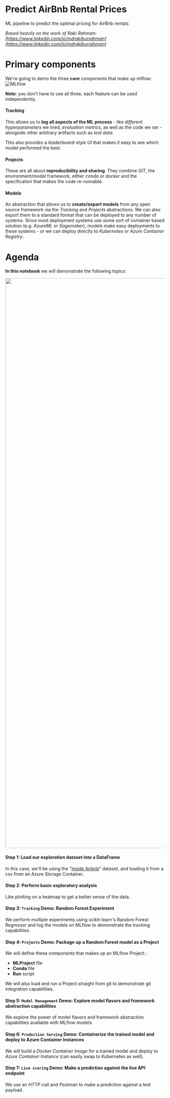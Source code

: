 # Predict AirBnb Rental Prices
ML pipeline to predict the optimal pricing for AirBnb rentals

*Based heavily on the work of Raki Rahman: [https://www.linkedin.com/in/mdrakiburrahman](https://www.linkedin.com/in/mdrakiburrahman)*

# Primary components
We're going to demo the three **core** components that make up mlflow: <br>
![MLflow](https://i.imgur.com/vulSrq4.png)<br>
  
**Note**: you don't have to use all three, each feature can be used independently. <br>
  
#### Tracking
This allows us to **log all aspects of the ML process** - like _different hyperparameters_ we tried, _evaluation metrics_, as well as the code we ran - alongside other arbitrary artifacts such as _test data_. <br>

This also provides a _leaderboard-style UI_ that makes it easy to see which model performed the best.

#### Projects
These are all about **reproducibility and sharing**. They combine _GIT_, the environment/model framework, either _conda_ or _docker_ and the specification that makes the code re-runnable. 

#### Models
An abstraction that allows us to **create/export models** from any open source framework via the _Tracking_ and _Projects_ abstractions. We can also export them to a standard format that can be deployed to any number of systems. Since most deployment systems use some sort of container based solution (e.g. _AzureML_ or _Sagemaker_), models make easy deployments to these systems - or we can deploy directly to _Kubernetes_ or _Azure Container Registry_.

# Agenda

**In this notebook** we will demonstrate the following topics:<br>

<img src="https://i.imgur.com/7yofoyJ.png" style="width:1800px"/> <br>

#### Step 1: Load our exploration dataset into a DataFrame
In this case, we'll be using the "[Inside Airbnb](http://insideairbnb.com/get-the-data.html)" dataset, and loading it from a csv from an Azure Storage Container.

#### Step 2: Perform basic exploratory analysis
Like plotting on a heatmap to get a better sense of the data.

#### Step 3: `Tracking` Demo: Random Forest Experiment
We perform multiple experiments using scikit-learn's Random Forest Regressor and log the models on MLflow to demonstrate the tracking capabilities.

#### Step 4: `Projects` Demo: Package up a Random Forest model as a Project
We will define these components that makes up an MLflow Project.:
- **MLProject** file
- **Conda** file
- **Run** script <br>

We will also load and run a Project straight from git to demonstrate git integration capabilities.

#### Step 5: `Model Management` Demo: Explore model flavors and framework abstraction capabilities
We explore the power of model flavors and framework abstraction capabilities available with MLflow models.

#### Step 6: `Production Serving` Demo: Containerize the trained model and deploy to Azure Container Instances
We will build a _Docker Container Image_ for a trained model and deploy to _Azure Container Instance_ (can easily swap to Kubernetes as well).

#### Step 7: `Live scoring` Demo: Make a prediction against the live API endpoint
We use an _HTTP call_ and _Postman_ to make a prediction against a test payload.
